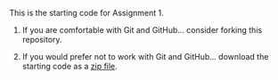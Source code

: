 This is the starting code for Assignment 1.

  1. If you are comfortable with Git and GitHub... consider forking this
     repository.

  2. If you would prefer not to work with Git and GitHub... download the
     starting code as a
     [zip file](https://github.com/Old-Dominion-Univ-CS-Dept/2025-Spring-CS330-Inventory-LL/archive/refs/heads/main.zip).
